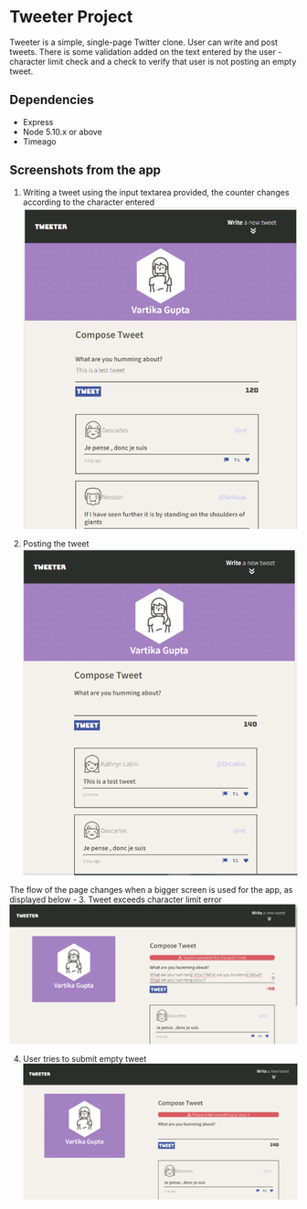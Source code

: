 # Tweeter Project

Tweeter is a simple, single-page Twitter clone. User can write and post tweets. There is some validation added on the text entered by the user - character limit check and a check to verify that user is not posting an empty tweet.

## Dependencies

- Express
- Node 5.10.x or above
- Timeago


## Screenshots from the app
1. Writing a tweet using the input textarea provided, the counter changes according to the character entered
![1. Writing a tweet using the input textarea provided, the counter changes according to the character entered](https://github.com/vartikag13/tweeter/blob/master/docs/WritingTweet_iPad.PNG)

2. Posting the tweet
![2. Posting the tweet](https://github.com/vartikag13/tweeter/blob/master/docs/PostedTweet_iPad.PNG)

The flow of the page changes when a bigger screen is used for the app, as displayed below -
3. Tweet exceeds character limit error
![3. Tweet exceeds character limit error](https://github.com/vartikag13/tweeter/blob/master/docs/ExceedsChar.PNG)

4. User tries to submit empty tweet
![4. User tries to submit empty tweet](https://github.com/vartikag13/tweeter/blob/master/docs/TryingToPostEmpty.PNG)
